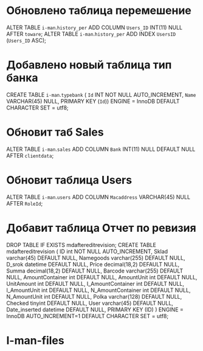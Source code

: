 # Обновлено таблица перемешение
ALTER TABLE `i-man`.`history_per` 
ADD COLUMN `Users_ID` INT(11) NULL AFTER `toware`;
ALTER TABLE `i-man`.`history_per` 
ADD INDEX `UsersID` (`Users_ID` ASC);
  
# Добавлено новый таблица тип банка
CREATE TABLE `i-man`.`typebank` (
  `Id` INT NOT NULL AUTO_INCREMENT,
  `Name` VARCHAR(45) NULL,
  PRIMARY KEY (`Id`))
ENGINE = InnoDB
DEFAULT CHARACTER SET = utf8;
# Обновит таб Sales 
ALTER TABLE `i-man`.`sales` 
ADD COLUMN `Bank` INT(11) NULL DEFAULT NULL AFTER `clientdata`;
# Обновит таблица Users
ALTER TABLE `i-man`.`users` 
ADD COLUMN `Macaddress` VARCHAR(45) NULL AFTER `RoleId`;
# Добавит таблица Отчет по ревизия 
DROP TABLE IF EXISTS mdaftereditrevision;
CREATE TABLE mdaftereditrevision (
  ID int NOT NULL AUTO_INCREMENT,
  Sklad varchar(45) DEFAULT NULL,
  Namegoods varchar(255) DEFAULT NULL,
  D_srok datetime DEFAULT NULL,
  Price decimal(18,2) DEFAULT NULL,
  Summa decimal(18,2) DEFAULT NULL,
  Barcode varchar(255) DEFAULT NULL,
  AmountContainer int DEFAULT NULL,
  AmountUnit int DEFAULT NULL,
  UnitAmount int DEFAULT NULL,
  I_AmountContainer int DEFAULT NULL,
  I_AmountUnit int DEFAULT NULL,
  N_AmountContainer int DEFAULT NULL,
  N_AmountUnit int DEFAULT NULL,
  Polka varchar(128) DEFAULT NULL,
  Checked tinyint DEFAULT NULL,
  User varchar(45) DEFAULT NULL,
  Date_inserted datetime DEFAULT NULL,
  PRIMARY KEY (ID)
)
ENGINE = InnoDB AUTO_INCREMENT=1
DEFAULT CHARACTER SET = utf8;
 # I-man-files




